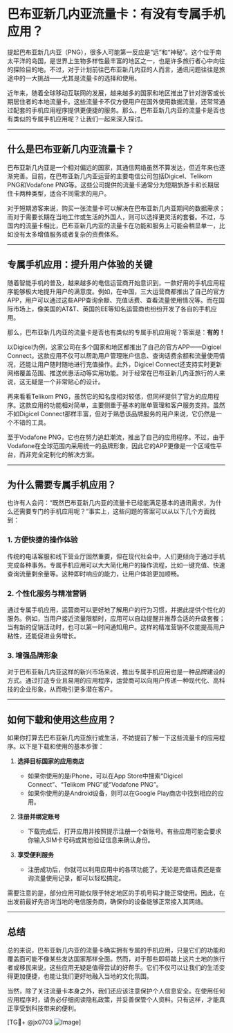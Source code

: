 # 巴布亚新几内亚流量卡：有没有专属手机应用？

提起巴布亚新几内亚（PNG），很多人可能第一反应是“远”和“神秘”。这个位于南太平洋的岛国，是世界上生物多样性最丰富的地区之一，也是许多旅行者心中向往的探险目的地。不过，对于计划前往巴布亚新几内亚的人而言，通讯问题往往是旅途中的一大挑战——尤其是流量卡的选择和使用。

近年来，随着全球移动互联网的发展，越来越多的国家和地区推出了针对游客或长期居住者的本地流量卡。这些流量卡不仅方便用户在国外使用数据流量，还常常通过配套的手机应用程序提供更便捷的服务。那么，巴布亚新几内亚的流量卡是否也有类似的专属手机应用呢？让我们一起来深入探讨。

---

## 什么是巴布亚新几内亚流量卡？

巴布亚新几内亚是一个相对偏远的国家，其通信网络虽然不算发达，但近年来也逐渐完善。目前，在巴布亚新几内亚运营的主要电信公司包括Digicel、Telikom PNG和Vodafone PNG等。这些公司提供的流量卡通常分为短期旅游卡和长期居住卡两种类型，适合不同需求的用户。

对于短期游客来说，购买一张流量卡可以解决在巴布亚新几内亚期间的数据需求；而对于需要长期在当地工作或生活的外国人，则可以选择更灵活的套餐。不过，与国内的流量卡相比，巴布亚新几内亚的流量卡在功能和服务上可能会稍显单一，比如没有太多增值服务或者复杂的资费体系。

---

## 专属手机应用：提升用户体验的关键

随着智能手机的普及，越来越多的电信运营商开始意识到，一款好用的手机应用程序能够极大地提升用户的满意度。例如，在中国，三大运营商都推出了自己的官方APP，用户可以通过这些APP查询余额、充值话费、查看流量使用情况等。而在国际市场上，像美国的AT&T、英国的EE等知名运营商也纷纷开发了各自的手机应用。

那么，巴布亚新几内亚的流量卡是否也有类似的专属手机应用呢？答案是：**有的！**

以Digicel为例，这家公司在多个国家和地区都推出了自己的官方APP——Digicel Connect。这款应用不仅可以帮助用户管理账户信息、查询话费余额和流量使用情况，还能让用户随时随地进行充值操作。此外，Digicel Connect还支持实时更新网络覆盖范围、推送优惠活动等实用功能。对于经常在巴布亚新几内亚旅行的人来说，这无疑是一个非常贴心的设计。

再来看看Telikom PNG，虽然它的知名度相对较低，但同样提供了官方的应用程序。这款应用的功能相对简单，主要侧重于基本的账单管理和客户服务支持。虽然不如Digicel Connect那样丰富，但对于熟悉该品牌服务的用户来说，它仍然是一个不错的工具。

至于Vodafone PNG，它也在努力追赶潮流，推出了自己的应用程序。不过，由于Vodafone在全球范围内采用统一的品牌形象，因此它的APP更像是一个区域性平台，而非完全定制化的解决方案。

---

## 为什么需要专属手机应用？

也许有人会问：“既然巴布亚新几内亚的流量卡已经能满足基本的通讯需求，为什么还需要专门的手机应用呢？”事实上，这些问题的答案可以从以下几个方面找到：

### 1. **方便快捷的操作体验**
传统的电话客服和线下营业厅固然重要，但在现代社会中，人们更倾向于通过手机完成各种事务。专属手机应用可以大大简化用户的操作流程，比如一键充值、快速查询流量剩余量等。这种即时响应的能力，让用户体验更加顺畅。

### 2. **个性化服务与精准营销**
通过专属手机应用，运营商可以更好地了解用户的行为习惯，并据此提供个性化的服务。例如，当用户接近流量限额时，应用可以自动提醒并推荐合适的升级套餐；当有新的促销活动时，也可以第一时间通知用户。这样的精准营销不仅能提高用户粘性，还能促进业务增长。

### 3. **增强品牌形象**
对于巴布亚新几内亚这样的新兴市场来说，推出专属手机应用也是一种品牌建设的方式。通过打造专业且易用的应用程序，运营商可以向用户传递一种现代化、高科技的企业形象，从而吸引更多潜在客户。

---

## 如何下载和使用这些应用？

如果你打算去巴布亚新几内亚旅行或生活，不妨提前了解一下这些流量卡的应用程序。以下是下载和使用的基本步骤：

1. **选择目标国家的应用商店**
   - 如果你使用的是iPhone，可以在App Store中搜索“Digicel Connect”、“Telikom PNG”或“Vodafone PNG”。
   - 如果你使用的是Android设备，则可以在Google Play商店中找到相应的应用。

2. **注册并绑定账号**
   - 下载完成后，打开应用并按照提示注册一个新账号。有些应用可能会要求你输入SIM卡号码或其他验证信息来确认身份。

3. **享受便利服务**
   - 注册成功后，你就可以利用应用中的各项功能了。无论是充值话费还是查询流量使用记录，都可以轻松搞定。

需要注意的是，部分应用可能仅限于特定地区的手机号码才能正常使用。因此，在出发前最好先咨询当地的电信服务商，确保你的设备能够正常接入其网络。

---

## 总结

总的来说，巴布亚新几内亚的流量卡确实拥有专属的手机应用，只是它们的功能和覆盖面可能不像某些发达国家那样全面。然而，对于那些即将踏上这片土地的旅行者或移民来说，这些应用无疑是值得尝试的好帮手。它们不仅可以让我们的生活变得更加便捷，也能让我们更好地融入当地的文化氛围。

当然，除了关注流量卡本身之外，我们还应该注意保护个人信息安全。在使用任何应用程序时，请务必仔细阅读隐私政策，并妥善保管个人资料。只有这样，才能真正享受到科技带来的便利。

[TG💪+ @jx0703 ![Image](https://github.com/user-attachments/assets/dbca1d08-cadb-493c-b0ec-ad6f7a83f270)]